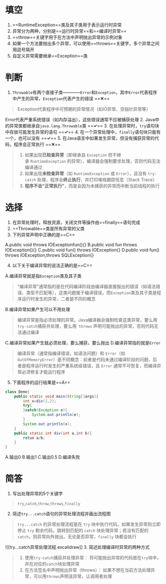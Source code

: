 # 填空
1. ==RuntimeException==类及其子类用于表示运行时异常
2. 异常分为两种，分别是==运行时异常==和==编译时异常==
3. ==throw==关键字用于在方法中声明抛出异常的示例对象
4. 如果一个方法要抛出多个异常，可以使用==throws==关键字，多个异常之间用逗号隔开
5. 自定义异常需要继承==Exception==类
# 判断
1. `Throwable`有两个直接子类————`Error`和`Exception`，其中`Error`代表程序中产生的异常，`Exception`代表产生的错误 ==**✕**==
>Exception代表程序中可预期的异常情况（如IO异常、空指针异常等）
>
Error代表严重系统错误（如内存溢出），这些错误通常不应被捕获处理
2. Java中的异常类都继承自`java.lang.Throwable`类 ==**✓**==
3. 在处理异常时，`try`语句块中存放可能发生异常的语句 ==**✓**==
4. 在一个异常处理中，`finally`语句块只能有一个，也可以没有 ==**✓**==
5. 在Java语言中如果发生异常，但没有捕获异常的代码，程序会正常执行 ==**✕**==
>1. 如果出现**已检查异常**（即继承自 `Exception` 但不继承 `RuntimeException` 的异常），编译器会强制要求处理，否则代码无法编译通过
>2. 如果出现**未检查异常**（如 `RuntimeException` 或 `Error`），且没有 `try-catch` 处理，程序会**终止执行**，并打印堆栈跟踪信息（Stack Trace）
>3. **程序不会“正常执行”**，而是会因为未捕获的异常而中断当前线程的执行
# 选择
1. 在异常处理时，释放资源，关闭文件等操作由==finally==语句完成
2. ==Throwable==类是所有异常的父类
3. 下列异常声明中正确的是==C==

A.public void throws IOExceptionfun(){}
B.public void fun throws IOException(){}
C.public void fun() throws IOException{}
D.public void fun() throws IOException,throws SQLException{}

4. 以下关于编译异常的说法正确的是==C==

A.编译异常就是指`Exception`类及其子类
>“编译异常”通常指的是在代码编译阶段由编译器直接报出的错误（如语法错误、类型不匹配等），这类问题属于编译错误，而`Exception`类及其子类是程序运行时发生的异常，二者是不同的概念

B.编译异常如果产生可以不用处理
>编译异常是指必须处理的异常。Java编译器会强制检查这类异常，要么用`try-catch`捕获并处理，要么用` throws` 声明可能抛出的异常，否则代码无法通过编译

C.编译异常如果产生就必须处理，要么捕获，要么抛出
D.编译异常指的就是`Error`
>编译异常（通常指编译错误，如语法问题）和 `Error`（如 `OutOfMemoryError`）是不同概念：前者是代码未通过编译阶段的问题，后者是程序运行时发生的严重系统级错误，且 `Error` 通常不可恢复，而编译异常必须修复才能运行程序

5. 下面程序的运行结果是==A==
```java
class Demo{
	public static void main(String[]args){
		int x=div(1,2);
		try{
		}catch(Exception e){
			System.out.println(e);
		}
		System.out.println(x);
	}
	public static int div(int a,int b){
		retun a/b;
	}
}
```

A.输出0 B.输出1 C.输出0.5 D.编译失败
# 简答
1. 写出处理异常的5个关键字
>`try`,`catch`,`throw`,`throws`,`finally`

2. 简述`try...catch`语句的异常处理流程并画出流程图

>`try...catch` 的异常处理流程是在 `try` 块中执行代码，如果发生异常则立即停止 `try` 剩余代码，跳转到匹配的 `catch` 块处理异常；若没有匹配的 `catch`，则异常向外抛出。无论是否异常，`finally` 块都会执行

![[try...catch异常处理流程.excalidraw]]
3. 简述处理编译时异常的两种方式

 >1. 使用`try-catch`捕获并处理异常：
将可能抛出异常的代码放在`try`块中，并在对应的`catch`块处理异常
>2. 在方法签名中声明抛出异常（throws）：
如果不想在当前方法处理异常，可以用`throws`声明该异常，让调用者处理